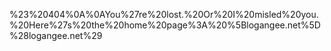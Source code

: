 %23%20404%0A%0AYou%27re%20lost.%20Or%20I%20misled%20you.%20Here%27s%20the%20home%20page%3A%20%5Blogangee.net%5D%28logangee.net%29